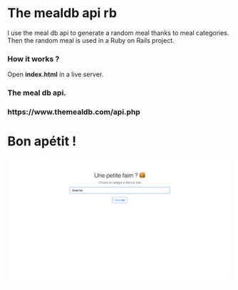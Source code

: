 <h1>The mealdb api rb </h1> 
I use the meal db api to generate a random meal thanks to meal categories.
Then the random meal is used in a Ruby on Rails project.

<h3>How it works ? </h3>
Open <strong>index.html</strong> in a live server. 

<h3>The meal db api. <h3>
https://www.themealdb.com/api.php

<h1>Bon apétit ! </h1>
<img src="/mealdb.png" alt="">

